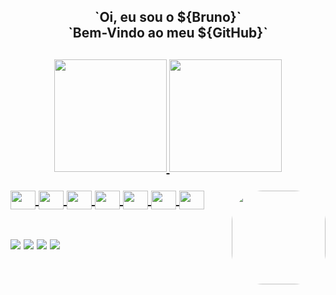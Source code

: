 <h2 align="center">`Oi, eu sou o ${Bruno}`<br>
  `Bem-Vindo ao meu ${GitHub}`<h2>
  <div align="center">
    <a href="https://github.com/bruno-duraes">
    <img height="180em" src="https://github-readme-stats.vercel.app/api?username=bruno-duraes&show_icons=true&theme=gruvbox&include_all_commits=true&count_private=true"/>
    <img height="180em" src="https://github-readme-stats.vercel.app/api/top-langs/?username=bruno-duraes&layout=compact&langs_count=7&theme=gruvbox"/>
  </div>  
  <div style="display: inline_block"><br>
    <img align="center" height="30" width="40" src="https://cdn.jsdelivr.net/gh/devicons/devicon/icons/javascript/javascript-original.svg">
    <img align="center" height="30" width="40" src="https://cdn.jsdelivr.net/gh/devicons/devicon/icons/html5/html5-original.svg">
    <img align="center" height="30" width="40" src="https://cdn.jsdelivr.net/gh/devicons/devicon/icons/css3/css3-original.svg">
    <img align="center" height="30" width="40" src="https://cdn.jsdelivr.net/gh/devicons/devicon/icons/typescript/typescript-original.svg">
    <img align="center" height="30" width="40" src="https://cdn.jsdelivr.net/gh/devicons/devicon/icons/nodejs/nodejs-original.svg">
    <img align="center" height="30" width="40" src="https://cdn.jsdelivr.net/gh/devicons/devicon/icons/photoshop/photoshop-line.svg">
    <img align="center" height="30" width="40" src="https://cdn.jsdelivr.net/gh/devicons/devicon/icons/react/react-original.svg">
     <img align="right"  height="150" style="border-radius:50px;" src="https://media4.giphy.com/media/rNPyWq2tpWq0X2DuvF/giphy.gif?cid=790b76119a78e77cfa773401d2d0f1292f39cf0a14c6464e&rid=giphy.gif&ct=g">
  
    
  </div>
    
  </div>
  
  ##
 
  <div>
    
  <div>
  <a href="https://www.instagram.com/brunoduraes02/" target="_blank"><img src="https://img.shields.io/badge/-Instagram-%23E4405F?style=for-the-badge&logo=instagram&logoColor=white" target="_blank"></a>
  <a href = "mailto:brunodur4es@gmail.comm"><img src="https://img.shields.io/badge/-Gmail-%23333?style=for-the-badge&logo=gmail&logoColor=white" target="_blank"></a>
  <a href="https://www.linkedin.com/in/bruno-dur%C3%A3es-36835a221/" target="_blank"><img src="https://img.shields.io/badge/-LinkedIn-%230077B5?style=for-the-badge&logo=linkedin&logoColor=white" target="_blank"></a>
  <a href = "https://www.facebook.com/bruno.duraes.31/" target="_blank"><img src="https://img.shields.io/badge/Facebook-1877F2?style=for-the-badge&logo=facebook&logoColor=white" target="_blank"></a>
  </div>
